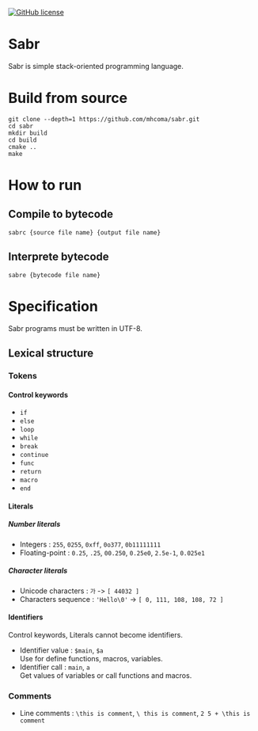 [![GitHub license](https://img.shields.io/github/license/mhcoma/sabr?style=for-the-badge)](https://github.com/mhcoma/sabr/blob/main/LICENSE)

# Sabr
Sabr is simple stack-oriented programming language.

# Build from source
```
git clone --depth=1 https://github.com/mhcoma/sabr.git
cd sabr
mkdir build
cd build
cmake ..
make
```

# How to run
## Compile to bytecode
```
sabrc {source file name} {output file name}
```
## Interprete bytecode
```
sabre {bytecode file name}
```

# Specification
Sabr programs must be written in UTF-8.
## Lexical structure
### Tokens
#### Control keywords
* `if`
* `else`
* `loop`
* `while`
* `break`
* `continue`
* `func`
* `return`
* `macro`
* `end`
#### Literals
##### Number literals
* Integers : `255`, `0255`, `0xff`, `0o377`, `0b11111111`
* Floating-point : `0.25`, `.25`, `00.250`, `0.25e0`, `2.5e-1`, `0.025e1`
##### Character literals
* Unicode characters : `가` -> `[ 44032 ]`
* Characters sequence : `'Hello\0'` -> `[ 0, 111, 108, 108, 72 ]`
#### Identifiers
Control keywords, Literals cannot become identifiers.
* Identifier value : `$main`, `$a`  
Use for define functions, macros, variables.
* Identifier call : `main`, `a`  
Get values of variables or call functions and macros.
### Comments
* Line comments : `\this is comment`, `\ this is comment`, `2 5 + \this is comment`
